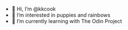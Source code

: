 - 👋 Hi, I’m @kkcook
- 👀 I’m interested in puppies and rainbows
- 🌱 I’m currently learning with The Odin Project

<!---
kkcook/kkcook is a ✨ special ✨ repository because its `README.md` (this file) appears on your GitHub profile.
You can click the Preview link to take a look at your changes.
--->
